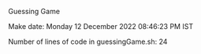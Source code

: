Guessing Game

Make date: Monday 12 December 2022 08:46:23 PM IST

Number of lines of code in guessingGame.sh: 24
